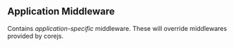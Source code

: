 
## Application Middleware

Contains _application-specific_ middleware. These will override
middlewares provided by corejs.